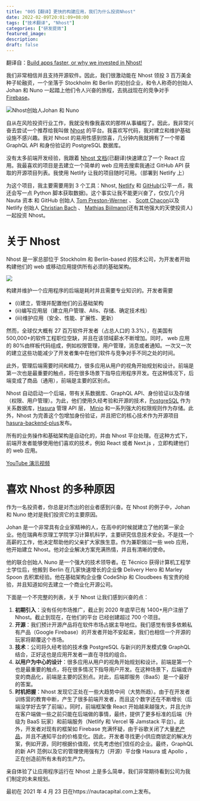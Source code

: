```yaml
---
title: "005【翻译】更快的构建应用，我们为什么投资Nhost"
date: 2022-02-09T20:01:09+08:00
tags: ["技术翻译", "Nhost"]
categories: ["研发提效"]
featured_image:
description:
draft: false
---
```


翻译自：[Build apps faster, or why we invested in Nhost!](https://medium.com/nauta-capital/build-apps-faster-or-why-we-invested-in-nhost-5fb602d87559)

我们非常相信并且支持开源软件。因此，我们很激动能在 Nhost 领投 3 百万美金种子轮融资，一个坐落于 Stockholm 和 Berlin 的初创企业，和令人称奇的创始人 Johan 和 Nuno 一起踏上他们令人兴奋的旅程，去挑战现在的竞争对手 [Firebase](https://firebase.google.cn/)。

![Nhost创始人Johan 和 Nuno](https://gitee.com/caoyanbin/picgo/raw/master/img/20220209205925.png)

自从在风险投资行业工作，我就没有像我喜欢的那样从事编程了。因此，我非常兴奋去尝试一个推荐给我叫做 [Nhost](https://nhost.io/) 的平台。我喜欢写代码，我对建立和维护基础设施不感兴趣。我对 Nhost 的易用性感到惊喜，几分钟内我就拥有了一个带着 GraphQL API 和身份验证的 PostgreSQL 数据库。

没有太多前端开发经验，我跟着 [Nhost 文档](https://docs.nhost.io/get-started)(已翻译)快速建立了一个 React 应用。我最喜欢的项目是去建立一个简单的 web 应用去搜索我通过 GitHub API 获取的开源项目列表。我使用 Netlify 让我的项目随时可用。（部署到 Netlify 上）

为这个项目，我主要需要用到 3 个工具：Nhost, [Netlify](https://medium.com/u/5250f9d9bd2f?source=post_page-----5fb602d87559-----------------------------------) 和 [GitHub](https://medium.com/u/8df3bf3c40ae?source=post_page-----5fb602d87559-----------------------------------)(公平一点，我还会写一点 Python 脚本获取数据)。这个事实让我不能更兴奋了，仅仅几个月 Nauta 资本 和 GitHub 创始人 [Tom Preston-Werner](https://twitter.com/mojombo) 、 [Scott Chacon](https://twitter.com/chacon)以及 Netlify 创始人 [Christian Bach](https://twitter.com/chr_bach) 、 [Mathias Biilmann](https://twitter.com/biilmann)(还有其他强大的天使投资人) 一起投资 Nhost。

# 关于 Nhost

Nhost 是一家总部位于 Stockholm 和 Berlin-based 的技术公司，为开发者开始构建他们的 web 或移动应用提供所有必须的基础架构。

![](https://gitee.com/caoyanbin/picgo/raw/master/img/20220209144145.png)

构建并维护一个应用程序的后端是耗时并且需要专业知识的。开发者需要

- (i)建立，管理并配置他们的云基础架构
- (ii)编写应用层（建立用户管理、AIIs、存储、确定技术栈）
- (iii)维护应用（安全、性能、扩展性、更新）

然而，全球仅大概有 27 百万软件开发者（占总人口的 3.3%），在美国有 500,000+的软件工程职位空缺，并且在该领域薪水不断增加。同时， web 应用的 80%由样板代码组成，例如权限管理，用户管理，消息或者通知。一次又一次的建立这些功能减少了开发者集中在他们软件与竞争对手不同之处的时间。

此外，管理后端需要时间和精力，很多应用从用户的视角开始规划和设计。前端是第一次也是最重要的触点，将在很多场景下指导应用程序开发。在这种情况下，后端变成了商品（通用），前端是主要的区别点。

Nhost 自动启动一个后端，带有关系数据库、GraphQL API、身份验证以及存储（权限、用户管理）。为此，他们使用久经考验和开源的技术，[PostgreSQL](https://github.com/postgres/postgres) 作为关系数据库，[Hasura](https://github.com/hasura/graphql-engine) 管理 API 层， [Minio](https://github.com/minio/minio) 和一系列强大的权限规则作为存储。此外，Nhost 为完善这个包增加身份验证，并且把它的核心技术作为开源项目[ hasura-backend-plus](https://github.com/nhost/hasura-backend-plus)发布。

所有的业务操作和基础架构是自动化的，并由 Nhost 平台处理。在这种方式下，前端开发者能够使用他们喜欢的技术，例如 React 或者 Next.js ，立即构建他们的 web 应用。

[YouTube 演示视频](https://youtu.be/v3I5_2t1cco)

# 喜欢 Nhost 的多种原因

作为一名投资者，你总是对杰出的创业者感到兴奋。在 Nhost 的例子中，Johan 和 Nuno 绝对是我们投资它的主要原因。

Johan 是一个非常具有企业家精神的人，在高中的时候就建立了他的第一家企业。他在瑞典布京理工学院学习计算机科学，主要研究信息技术安全。不是找一个高薪的工作，他决定帮助他的父亲扩大家族生意。作为兼职做过一些 web 应用，他开始建立 Nhost。他对企业解决方案充满热情，并且有清晰的使命。

他的联合创始人 Nuno 是一个强大的技术领导者。在 Técnico 获得计算机工程学士学位后，他搬到 Berlin 在几家快速增长的企业像 Delivery Hero 和 Marley Spoon 去积累经验。他在基础架构企业像 CodeShip 和 Cloudbees 有宝贵的经验，并且知道如何去建立一个商业化开源公司。

下面是一个不完整的列表，关于 Nhost 让我们感到兴奋的点：

1. **初期引入**：没有任何市场推广，截止到 2020 年底早已有 1400+用户注册了 Nhost。截止到现在，在他们的平台
   已经创建超过 700 个项目。
2. **开源**：我们预计开源产品将在软件市场占据主导地位。我们感觉有很多依赖私有产品（Google Firebase）的开发者开始不安起来，我们也相信一个开源的玩家将颠覆这个市场。
3. **技术**：公司将久经考验的技术像 PostgreSQL 与新兴的开发模式像 GraphQL 结合，正好这也是应用开发者一直在寻找的组合。
4. **以用户为中心的设计**：很多应用从用户的视角开始规划和设计。前端是第一个也是最重要的触点，将在很多情况下指导用户开发。在这种场景下，后端或许变的商品化，前端是主要的区别点。对此，后端即服务（BaaS）是一个最好的答案。
5. **时机把握**：Nhost 发现它正处在一些大趋势中间（大势所趋）。由于在开发者训练营的教育中断，产生了很多前端开发者，而且这个数字还在不断增长（后端没学好去学了前端）。同时，前端框架像 React 开始越来越强大，并且允许在客户端做一些之前只能在后端做的事情，最终，提供了更多标准的后端（升级为 BaaS 玩家）和前端服务（Netlify 和 Vercel 等 Jamstack 平台）。此外，开发者对现有的框架如 Firebase 充满怀疑，由于谷歌关闭了大量[老产品](https://killedbygoogle.com/)，并且不通知平台的价格变化。因此，开发者寻找更小供应商锁定的解决方案，例如开源，同时根据价值观，优先考虑他们信任的企业。最终，GraphQL 的新 API 范例以及它的管理使用强有力（开源）平台像 Hasura 或 Apollo ，正在创造前所有未有的生产力。

亲自体验了让应用程序运行在 Nhost 上是多么简单，我们非常期待看到公司为我们制定的未来规划。

最初在 2021 年 4 月 23 日在https://nautacapital.com上发布。
